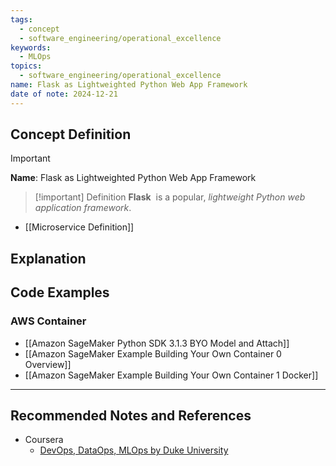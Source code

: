```yaml
---
tags:
  - concept
  - software_engineering/operational_excellence
keywords:
  - MLOps
topics:
  - software_engineering/operational_excellence
name: Flask as Lightweighted Python Web App Framework
date of note: 2024-12-21
---
```


## Concept Definition

>[!important]
>**Name**: Flask as Lightweighted Python Web App Framework

>[!important] Definition
>**Flask**  is a popular, *lightweight Python web application framework*.

- [[Microservice Definition]]





## Explanation




## Code Examples

### AWS Container

- [[Amazon SageMaker Python SDK 3.1.3 BYO Model and Attach]]
- [[Amazon SageMaker Example Building Your Own Container 0 Overview]]
- [[Amazon SageMaker Example Building Your Own Container 1 Docker]]



-----------
##  Recommended Notes and References



- Coursera
	- [DevOps, DataOps, MLOps by Duke University](https://www.coursera.org/learn/devops-dataops-mlops-duke)